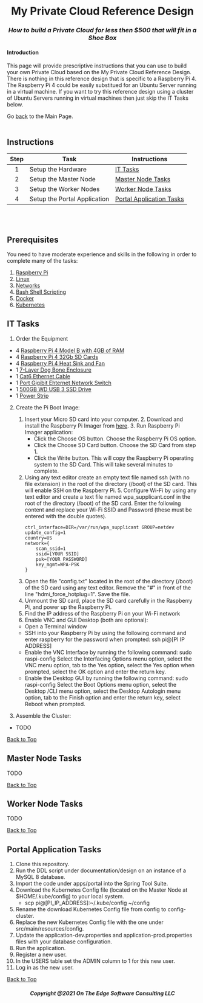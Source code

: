 <h1 align="center">My Private Cloud Reference Design</h1>
<h3 align="center"><i> How to build a Private Cloud for less then $500 that will fit in a Shoe Box</i></h3>

#### Introduction
This page will provide prescriptive instructions that you can use to build your own Private Cloud based on the My Private Cloud Reference Design. There is nothing in this reference design that is specific to a Raspberry Pi 4. The Raspberry Pi 4 could be easily substitued for an Ubuntu Server running in a virtual machine. If you want to try this reference design using a cluster of Ubuntu Servers running in virtual machines then just skip the IT Tasks below.

Go [back](https://github.com/markreha/myprivatecloud) to the Main Page.
<br/>
<br/>

## Instructions
Step | Task | Instructions
:--: | ---- | ------------
1 | Setup the Hardware  | [IT Tasks](#it-tasks)
2 | Setup the Master Node  | [Master Node Tasks](#master-node-tasks)
3 | Setup the Worker Nodes  | [Worker Node Tasks](#worker-node-tasks)
4 | Setup the Portal Application  | [Portal Application Tasks](#portal-application-tasks)
<br/>
<br/>

## Prerequisites
You need to have moderate experience and skills in the following in order to complete many of the tasks:
1. [Raspberry Pi](https://www.raspberrypi.org)
2. [Linux](https://www.linux.org)
3. [Networks](https://www.geeksforgeeks.org/computer-network-tutorials/)
4. [Bash Shell Scripting](https://ryanstutorials.net/bash-scripting-tutorial/)
5. [Docker](https://www.docker.com)
6. [Kubernetes](https://kubernetes.io)

## IT Tasks
1. Order the Equipment
- 4 [Raspberry Pi 4 Model B with 4GB of RAM](https://www.amazon.com/gp/product/B07TVVJZQT/ref=ppx_yo_dt_b_asin_title_o01_s02?ie=UTF8&psc=1)
- 4 [Raspberry Pi 4 32Gb SD Cards](https://www.amazon.com/gp/product/B06XWN9Q99/ref=ppx_yo_dt_b_asin_title_o00_s00?ie=UTF8&psc=1)
- 4 [Raspberry Pi 4 Heat Sink and Fan](https://www.amazon.com/gp/product/B07W3MJ9Y2/ref=ppx_yo_dt_b_asin_title_o01_s01?ie=UTF8&psc=1)
- 1 [7-Layer Dog Bone Enclosure](https://www.amazon.com/gp/product/B01D916RNK/ref=ppx_yo_dt_b_asin_title_o02_s00?ie=UTF8&psc=1)
- 1 [Cat6 Ethernet Cable](https://www.amazon.com/gp/product/B00E5I7T9I/ref=ppx_yo_dt_b_asin_title_o02_s00?ie=UTF8&psc=1)
- 1 [Port Gigibit Ehternet Network Switch](https://www.amazon.com/gp/product/B000BCC0LO/ref=ppx_yo_dt_b_asin_title_o02_s00?ie=UTF8&psc=1)
- 1 [500GB WD USB 3 SSD Drive](https://www.amazon.com/dp/B07VSPL8FJ?ref=ppx_pop_mob_ap_share)
- 1 [Power Strip](https://www.amazon.com/dp/B091THXBFJ?ref=ppx_pop_mob_ap_share)
2. Create the Pi Boot Image:
	1. Insert your Micro SD card into your computer. 
    	2. Download and install the Raspberry Pi Imager from [here](https://www.raspberrypi.org/downloads/).
    	3.	Run Raspberry Pi Imager application:
      	- Click the Choose OS button. Choose the Raspberry Pi OS option.
     	 - Click the Choose SD Card button. Choose the SD Card from step 1.
      	- Click the Write button. This will copy the Raspberry Pi operating system to the SD Card. This will take several minutes to complete.
	4.	Using any text editor create an empty text file named ssh (with no file extension) in the root of the directory (/boot) of the SD card. This will enable SSH on the Raspberry Pi.
    	5.	Configure Wi-Fi by using any text editor and create a text file named wpa_supplicant.conf in the root of the directory (/boot) of the SD card. Enter the following content and replace your Wi-Fi SSID and Password (these must be entered with the double quotes).
		```
        ctrl_interface=DIR=/var/run/wpa_supplicant GROUP=netdev
		update_config=1
		country=US
		network={
			scan_ssid=1
			ssid=[YOUR SSID]
			psk=[YOUR PASSWORD]
			key_mgmt=WPA-PSK
		}
        ```
    6.	Open the file "config.txt" located in the root of the directory (/boot) of the SD card using any text editor. Remove the "#" in front of the line "hdmi_force_hotplug=1". Save the file.
    7.	Unmount the SD card, place the SD card carefully in the Raspberry Pi, and power up the Raspberry Pi.
    8.	Find the IP address of the Raspberry Pi on your Wi-Fi network
    9.	Enable VNC and GUI Desktop (both are optional):
	  - Open a Terminal window
	  - SSH into your Raspberry Pi by using the following command and enter raspberry for the password when prompted: ssh pi@[PI IP ADDRESS] 
	  - Enable the VNC Interface by running the following command: sudo raspi-config
			Select the Interfacing Options menu option, select the VNC menu option, tab to the Yes option, select the Yes option when prompted, select the OK option and enter the return key.
	  - Enable the Desktop GUI by running the following command: sudo raspi-config
			Select the Boot Options menu option, select the Desktop /CLI menu option, select the Desktop Autologin menu option, tab to the Finish option and enter the return key, select Reboot when prompted.

3. Assemble the Cluster:
- TODO
 
[Back to Top](#introduction)

## Master Node Tasks
TODO

[Back to Top](#introduction)

## Worker Node Tasks
TODO

[Back to Top](#introduction)

## Portal Application Tasks
1. Clone this repository.
2. Run the DDL script under documentation/design on an instance of a MySQL 8 database.
3. Import the code under apps/portal into the Spring Tool Suite.
4. Download the Kubernetes Config file (located on the Master Node at $HOME/.kube/config) to your local system.
    - scp pi@[PI_IP_ADDRESS]:~/.kube/config ~/config
6. Rename the download Kubernetes Config file from config to config-cluster.
7. Replace the new Kubernetes Config file with the one under src/main/resources/config.
8. Update the application-dev.properties and application-prod.properties files with your database configuration.
9. Run the application.
10. Register a new user. 
11. In the USERS table set the ADMIN column to 1 for this new user.
12. Log in as the new user.

[Back to Top](#introduction)

<h5 align="center">Copyright @2021 On The Edge Software Consulting LLC</h5>


